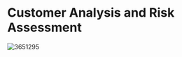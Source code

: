# Customer Analysis and Risk Assessment 
![3651295](https://github.com/user-attachments/assets/6c6fabce-f0e1-4554-8b83-fd4d30b43b55)
